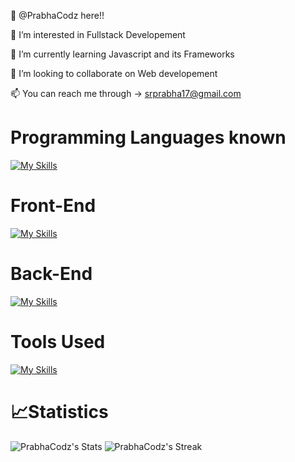 👋 @PrabhaCodz here!!

👀 I’m interested in Fullstack Developement

🌱 I’m currently learning Javascript and its Frameworks

💞️ I’m looking to collaborate on Web developement 

📫 You can reach me through -> srprabha17@gmail.com


<!---
PrabhaCodz/PrabhaCodz is a ✨ special ✨ repository because its `README.md` (this file) appears on your GitHub profile.
You can click the Preview link to take a look at your changes.
--->

# Programming Languages known
[![My Skills](https://skillicons.dev/icons?i=c,py,cpp,js,ts,java)](https://skillicons.dev)
<br/>

# Front-End
[![My Skills](https://skillicons.dev/icons?i=html,css,react,nextjs,tailwind,materialui)](https://skillicons.dev)
<br/>

# Back-End
[![My Skills](https://skillicons.dev/icons?i=nodejs,express,mongodb,mysql)](https://skillicons.dev)
<br />

# Tools Used
[![My Skills](https://skillicons.dev/icons?i=vscode,github,postman,vercel,linux,heroku,aws)](https://skillicons.dev)

# **📈Statistics**
![PrabhaCodz's Stats](https://github-readme-stats.vercel.app/api?username=PrabhaCodz&theme=tokyonight&show_icons=true&hide_border=true&count_private=true)
![PrabhaCodz's Streak](https://github-readme-streak-stats.herokuapp.com/?user=PrabhaCodz&theme=tokyonight&hide_border=true)


